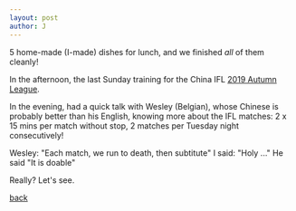 ```yaml
---
layout: post
author: J
---
```


5 home-made (I-made) dishes for lunch, and we finished *all* of them cleanly!

In the afternoon, the last Sunday training for the China IFL
[2019 Autumn League](http://chinaifl.com/autumn-2019).

In the evening, had a quick talk with Wesley (Belgian), whose Chinese is probably better than his
English, knowing more about the IFL matches: 2 x 15 mins per match without stop, 2 matches per
Tuesday night consecutively! 

Wesley: "Each match, we run to death, then subtitute"
I said: "Holy ..."
He said "It is doable"

Really? Let's see.

[back](https://yifanjiang.github.io/)

